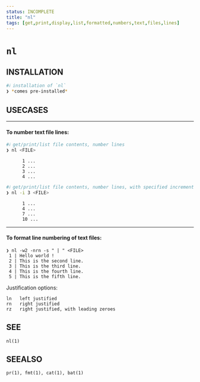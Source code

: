 ```yaml
---
status: INCOMPLETE
title: "nl"
tags: [get,print,display,list,formatted,numbers,text,files,lines]
---
```


# `nl`

## INSTALLATION


```bash
#ℹ︎ installation of `nl`
❯ *comes pre-installed*
```


## USECASES

----
#### To number text file lines:


```bash
#ℹ︎ get/print/list file contents, number lines
❯ nl <FILE>
```

          1 ...
          2 ...
          3 ...
          4 ...


```bash
#ℹ︎ get/print/list file contents, number lines, with specified increments
❯ nl -i 3 <FILE>
```

          1 ...
          4 ...
          7 ...
          10 ...

----
#### To format line numbering of text files:

    ❯ nl -w2 -nrn -s " | " <FILE>
     1 | Hello world !
     2 | This is the second line.
     3 | This is the third line.
     4 | This is the fourth line.
     5 | This is the fifth line.

Justification options:

    ln   left justified
    rn   right justified
    rz   right justified, with leading zeroes


## SEE

    nl(1)

## SEEALSO

    pr(1), fmt(1), cat(1), bat(1)

